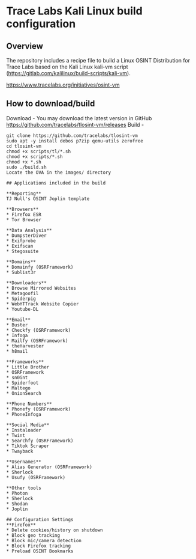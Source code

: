 # Trace Labs Kali Linux build configuration 

## Overview
The repository includes a recipe file to build a Linux OSINT Distribution for Trace Labs based on the Kali Linux kali-vm script (https://gitlab.com/kalilinux/build-scripts/kali-vm).

https://www.tracelabs.org/initiatives/osint-vm

## How to download/build

Download - You may download the latest version in GitHub https://github.com/tracelabs/tlosint-vm/releases
Build -
```From a Kali Linux machine run the following commands:
git clone https://github.com/tracelabs/tlosint-vm
sudo apt -y install debos p7zip qemu-utils zerofree
cd tlosint-vm
chmod +x scripts/tl/*.sh
chmod +x scripts/*.sh
chmod +x *.sh
sudo ./build.sh
Locate the OVA in the images/ directory

## Applications included in the build

**Reporting**
TJ Null's OSINT Joplin template

**Browsers**
* Firefox ESR
* Tor Browser

**Data Analysis**
* DumpsterDiver
* Exifprobe
* Exifscan
* Stegosuite

**Domains**
* Domainfy (OSRFramework)
* Sublist3r

**Downloaders**
* Browse Mirrored Websites
* Metagoofil
* Spiderpig
* WebHTTrack Website Copier
* Youtube-DL

**Email**
* Buster
* Checkfy (OSRFramework)
* Infoga
* Mailfy (OSRFramework)
* theHarvester
* h8mail

**Frameworks**
* Little Brother
* OSRFramework
* sn0int
* Spiderfoot
* Maltego
* OnionSearch

**Phone Numbers**
* Phonefy (OSRFramework)
* PhoneInfoga

**Social Media**
* Instaloader
* Twint
* Searchfy (OSRFramework)
* Tiktok Scraper
* Twayback

**Usernames**
* Alias Generator (OSRFramework)
* Sherlock
* Usufy (OSRFramework)

**Other tools
* Photon
* Sherlock
* Shodan
* Joplin

## Configuration Settings
**Firefox**
* Delete cookies/history on shutdown
* Block geo tracking
* Block mic/camera detection
* Block Firefox tracking
* Preload OSINT Bookmarks

